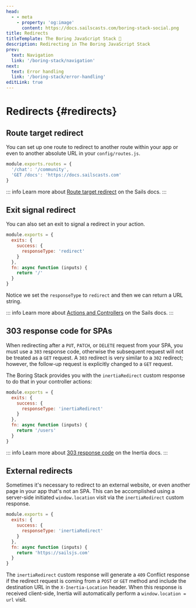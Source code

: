 ```yaml
---
head:
  - - meta
    - property: 'og:image'
      content: https://docs.sailscasts.com/boring-stack-social.png
title: Redirects
titleTemplate: The Boring JavaScript Stack 🥱
description: Redirecting in The Boring JavaScript Stack
prev:
  text: Navigation
  link: '/boring-stack/navigation'
next:
  text: Error handling
  link: '/boring-stack/error-handling'
editLink: true
---
```


# Redirects {#redirects}

## Route target redirect

You can set up one route to redirect to another route within your app or even to another absolute URL in your `config/routes.js`.

```js
module.exports.routes = {
  '/chat': '/community',
  'GET /docs': 'https://docs.sailscasts.com'
}
```

::: info
Learn more about [Route target redirect](https://sailsjs.com/documentation/concepts/routes/custom-routes#?redirect-target-syntax) on the Sails docs.
:::

## Exit signal redirect

You can also set an exit to signal a redirect in your action.

```js
module.exports = {
  exits: {
    success: {
      responseType: 'redirect'
    }
  },
  fn: async function (inputs) {
    return '/'
  }
}
```

Notice we set the `responseType` to `redirect` and then we can return a URL string.

::: info
Learn more about [Actions and Controllers](https://sailsjs.com/documentation/concepts/actions-and-controllers) on the Sails docs.
:::

## 303 response code for SPAs

When redirecting after a `PUT`, `PATCH`, or `DELETE` request from your SPA, you must use a `303` response code, otherwise the subsequent request will not be treated as a `GET` request. A `303` redirect is very similar to a `302` redirect; however, the follow-up request is explicitly changed to a `GET` request.

The Boring Stack provides you with the `inertiaRedirect` custom response to do that in your controller actions:

```js
module.exports = {
  exits: {
    success: {
      responseType: 'inertiaRedirect'
    }
  },
  fn: async function (inputs) {
    return '/users'
  }
}
```

::: info
Learn more about [303 response code](https://inertiajs.com/redirects#303-response-code) on the Inertia docs.
:::

## External redirects

Sometimes it's necessary to redirect to an external website, or even another page in your app that's not an SPA. This can be accomplished using a server-side initiated `window.location` visit via the `inertiaRedirect` custom response.

```js
module.exports = {
  exits: {
    success: {
      responseType: 'inertiaRedirect'
    }
  },
  fn: async function (inputs) {
    return 'https://sailsjs.com'
  }
}
```

The `inertiaRedirect` custom response will generate a `409` Conflict response if the redirect request is coming from a `POST` or `GET` method and include the destination URL in the `X-Inertia-Location` header. When this response is received client-side, Inertia will automatically perform a `window.location = url` visit.
